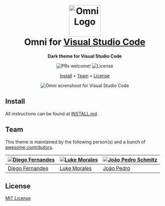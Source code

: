 <h1 align="center">
  <br>
  <img src="https://storage.googleapis.com/golden-wind/github/omni/omni.png" alt="Omni Logo" width="100">
  <br>
  Omni for <a href="https://code.visualstudio.com/">Visual Studio Code</a>
  <br>
</h1>

<p align="center">
  <strong>Dark theme for Visual Studio Code</strong>
</p>

<p align="center">
  <img src="https://img.shields.io/badge/PRs-welcome-%235FCC6F.svg" alt="PRs welcome!" />

  <img alt="License" src="https://img.shields.io/badge/license-MIT-%235FCC6F">
</p>

<p align="center">
  <a href="#install">Install</a> •
  <a href="#team">Team</a> •
  <a href="#license">License</a>
</p>

<p align="center">
  <img alt="Omni screnshoot for Visual Studio Code" src="https://i.imgur.com/vUQNEXV.png">
</p>

## Install

All instructions can be found at [INSTALL.md](https://github.com/getomni/visual-studio-code/blob/master/./INSTALL.md).

## Team

This theme is maintained by the following person(s) and a bunch of [awesome contributors](https://github.com/getomni/visual-studio-code/graphs/contributors).

| [![Diego Fernandes](https://github.com/diego3g.png?size=100)](https://github.com/diego3g) | [![Luke Morales](https://github.com/lukemorales.png?size=100)](https://github.com/lukemorales) | [![João Pedro Schmitz](https://github.com/jpedroschmitz.png?size=100)](https://github.com/jpedroschmitz) |
| ----------------------------------------------------------------------------------------- | ---------------------------------------------------------------------------------------------- | ------------------------------------------------------------------------------------------------------ |
| [Diego Fernandes](https://github.com/diego3g)                                             | [Luke Morales](https://github.com/lukemorales)                                                 | [João Pedro](https://github.com/jpedroschmitz)                                                         |

## License

[MIT License](https://github.com/getomni/visual-studio-code/blob/master/./LICENSE.md)

